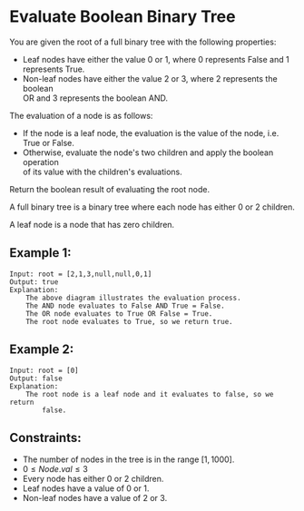 # Evaluate Boolean Binary Tree

You are given the root of a full binary tree with the following properties:

* Leaf nodes have either the value 0 or 1, where 0 represents False and 1  
represents True.
* Non-leaf nodes have either the value 2 or 3, where 2 represents the boolean  
OR and 3 represents the boolean AND.

The evaluation of a node is as follows:

* If the node is a leaf node, the evaluation is the value of the node, i.e.  
True or False.
* Otherwise, evaluate the node's two children and apply the boolean operation  
of its value with the children's evaluations.

Return the boolean result of evaluating the root node.

A full binary tree is a binary tree where each node has either 0 or 2 children.

A leaf node is a node that has zero children.

 

## Example 1:

    Input: root = [2,1,3,null,null,0,1]
    Output: true
    Explanation: 
        The above diagram illustrates the evaluation process.
        The AND node evaluates to False AND True = False.
        The OR node evaluates to True OR False = True.
        The root node evaluates to True, so we return true.

## Example 2:

    Input: root = [0]
    Output: false
    Explanation: 
        The root node is a leaf node and it evaluates to false, so we return  
            false.
        
        
        
## Constraints:

* The number of nodes in the tree is in the range $[1, 1000]$.
* $0 \le Node.val \le 3$
* Every node has either 0 or 2 children.
* Leaf nodes have a value of 0 or 1.
* Non-leaf nodes have a value of 2 or 3.

